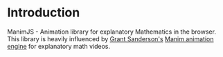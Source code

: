 # Introduction
ManimJS - Animation library for explanatory Mathematics in the browser. This library is heavily influenced by [Grant Sanderson's](https://www.3blue1brown.com/about) [Manim animation engine](https://github.com/3b1b/manim) for explanatory math videos.

